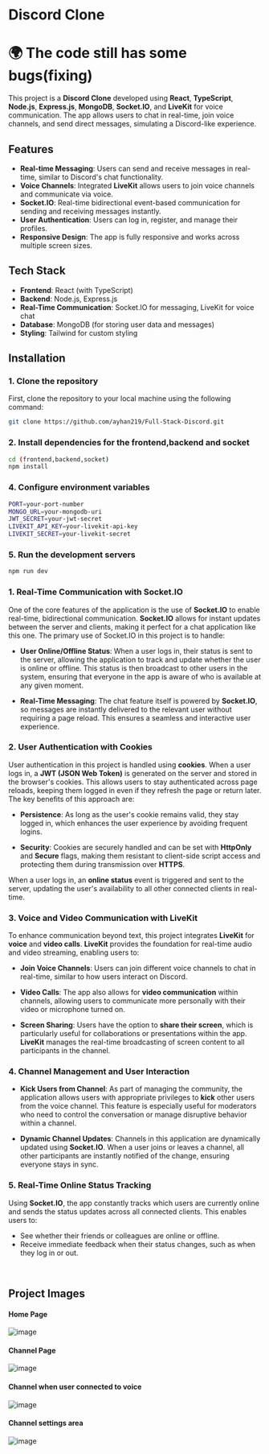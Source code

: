 # Discord Clone

# 🌍 The code still has some bugs(fixing) 

This project is a **Discord Clone** developed using **React**, **TypeScript**, **Node.js**, **Express.js**, **MongoDB**, **Socket.IO**, and **LiveKit** for voice communication. The app allows users to chat in real-time, join voice channels, and send direct messages, simulating a Discord-like experience.

## Features

- **Real-time Messaging**: Users can send and receive messages in real-time, similar to Discord's chat functionality.
- **Voice Channels**: Integrated **LiveKit** allows users to join voice channels and communicate via voice.
- **Socket.IO**: Real-time bidirectional event-based communication for sending and receiving messages instantly.
- **User Authentication**: Users can log in, register, and manage their profiles.
- **Responsive Design**: The app is fully responsive and works across multiple screen sizes.

## Tech Stack

- **Frontend**: React (with TypeScript)
- **Backend**: Node.js, Express.js
- **Real-Time Communication**: Socket.IO for messaging, LiveKit for voice chat
- **Database**: MongoDB (for storing user data and messages)
- **Styling**: Tailwind for custom styling

## Installation

### 1. Clone the repository

First, clone the repository to your local machine using the following command:

```bash
git clone https://github.com/ayhan219/Full-Stack-Discord.git
```

### 2. Install dependencies for the frontend,backend and socket

```bash
cd (frontend,backend,socket)
npm install
```

### 4. Configure environment variables

```bash
PORT=your-port-number
MONGO_URL=your-mongodb-uri
JWT_SECRET=your-jwt-secret
LIVEKIT_API_KEY=your-livekit-api-key
LIVEKIT_SECRET=your-livekit-secret
```

### 5. Run the development servers

```bash
npm run dev
```


### 1. **Real-Time Communication with Socket.IO**

One of the core features of the application is the use of **Socket.IO** to enable real-time, bidirectional communication. **Socket.IO** allows for instant updates between the server and clients, making it perfect for a chat application like this one. The primary use of Socket.IO in this project is to handle:

- **User Online/Offline Status**: When a user logs in, their status is sent to the server, allowing the application to track and update whether the user is online or offline. This status is then broadcast to other users in the system, ensuring that everyone in the app is aware of who is available at any given moment.
  
- **Real-Time Messaging**: The chat feature itself is powered by **Socket.IO**, so messages are instantly delivered to the relevant user without requiring a page reload. This ensures a seamless and interactive user experience.

### 2. **User Authentication with Cookies**

User authentication in this project is handled using **cookies**. When a user logs in, a **JWT (JSON Web Token)** is generated on the server and stored in the browser's cookies. This allows users to stay authenticated across page reloads, keeping them logged in even if they refresh the page or return later. The key benefits of this approach are:

- **Persistence**: As long as the user's cookie remains valid, they stay logged in, which enhances the user experience by avoiding frequent logins.

- **Security**: Cookies are securely handled and can be set with **HttpOnly** and **Secure** flags, making them resistant to client-side script access and protecting them during transmission over **HTTPS**.

When a user logs in, an **online status** event is triggered and sent to the server, updating the user's availability to all other connected clients in real-time.

### 3. **Voice and Video Communication with LiveKit**

To enhance communication beyond text, this project integrates **LiveKit** for **voice** and **video calls**. **LiveKit** provides the foundation for real-time audio and video streaming, enabling users to:

- **Join Voice Channels**: Users can join different voice channels to chat in real-time, similar to how users interact on Discord.

- **Video Calls**: The app also allows for **video communication** within channels, allowing users to communicate more personally with their video or microphone turned on.

- **Screen Sharing**: Users have the option to **share their screen**, which is particularly useful for collaborations or presentations within the app. **LiveKit** manages the real-time broadcasting of screen content to all participants in the channel.

### 4. **Channel Management and User Interaction**

- **Kick Users from Channel**: As part of managing the community, the application allows users with appropriate privileges to **kick** other users from the voice channel. This feature is especially useful for moderators who need to control the conversation or manage disruptive behavior within a channel.

- **Dynamic Channel Updates**: Channels in this application are dynamically updated using **Socket.IO**. When a user joins or leaves a channel, all other participants are instantly notified of the change, ensuring everyone stays in sync.

### 5. **Real-Time Online Status Tracking**

Using **Socket.IO**, the app constantly tracks which users are currently online and sends the status updates across all connected clients. This enables users to:

- See whether their friends or colleagues are online or offline.
- Receive immediate feedback when their status changes, such as when they log in or out.



<br>

## Project Images

#### Home Page

![image](https://github.com/user-attachments/assets/7daa6bf9-bf81-4f48-b2a4-3fd49f198e3c)

#### Channel Page

![image](https://github.com/user-attachments/assets/9cffb5c3-683e-4720-b0e0-a341e21528d5)


#### Channel when user connected to voice

![image](https://github.com/user-attachments/assets/fafbc1ea-ccd4-4c9a-9ece-ffffefe040fe)


#### Channel settings area

![image](https://github.com/user-attachments/assets/d5a306eb-e32a-48b2-9605-988808d16fe4)




